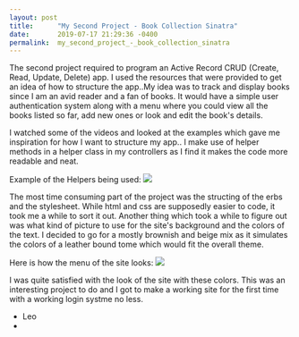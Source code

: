 ```yaml
---
layout: post
title:      "My Second Project - Book Collection Sinatra"
date:       2019-07-17 21:29:36 -0400
permalink:  my_second_project_-_book_collection_sinatra
---
```



The second project required to program an Active Record  CRUD (Create, Read, Update, Delete) app. I used the resources that were provided to get an idea of how to structure the app..My idea was to track and display books since I am an avid reader and a fan of books. It would have a simple user authentication system along with a menu where you could view all the books listed so far, add new ones or look and edit the book's details.

I watched some of the videos and looked at the examples which gave me inspiration for  how I want to structure my app.. I make use of helper methods in a helper class in my controllers as I find it makes the code more readable and neat.

Example of the Helpers being used: ![](https://i.imgur.com/8On9k06.jpg)

The most time consuming part of the project was the structing of the erbs and the stylesheet. While html and css are supposedly easier to code, it took me a while to sort it out. Another thing which took a while to figure out was what kind of picture to use for the site's background and the colors of the text. I decided to go for a mostly brownish and beige mix as it simulates the colors of a leather bound tome which would fit the overall theme. 

Here is how the menu of the site looks: ![](https://i.imgur.com/fYjlI0P.jpg)

I was quite satisfied with the look of the site with these colors. This was an interesting project to do and I got to make a working site for the first time with a working login systme no less.

- Leo
- 

